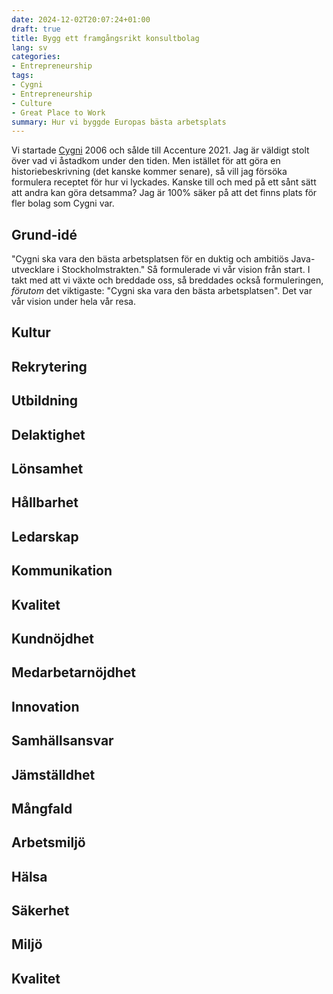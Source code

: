 ```yaml
---
date: 2024-12-02T20:07:24+01:00
draft: true
title: Bygg ett framgångsrikt konsultbolag
lang: sv
categories:
- Entrepreneurship
tags:
- Cygni
- Entrepreneurship
- Culture
- Great Place to Work
summary: Hur vi byggde Europas bästa arbetsplats
---
```


Vi startade [Cygni](https://cygni.se) 2006 och sålde till Accenture 2021. Jag är väldigt stolt över vad vi åstadkom under den tiden. Men istället för att göra en historiebeskrivning (det kanske kommer senare), så vill jag försöka formulera receptet för hur vi lyckades. Kanske till och med på ett sånt sätt att andra kan göra detsamma? Jag är 100% säker på att det finns plats för fler bolag som Cygni var.

## Grund-idé

"Cygni ska vara den bästa arbetsplatsen för en duktig och ambitiös Java-utvecklare i Stockholmstrakten." Så formulerade vi vår vision från start. I takt med att vi växte och breddade oss, så breddades också formuleringen, _förutom_ det viktigaste: "Cygni ska vara den bästa arbetsplatsen". Det var vår vision under hela vår resa.

## Kultur

## Rekrytering

## Utbildning

## Delaktighet

## Lönsamhet

## Hållbarhet

## Ledarskap

## Kommunikation

## Kvalitet

## Kundnöjdhet

## Medarbetarnöjdhet

## Innovation

## Samhällsansvar

## Jämställdhet

## Mångfald

## Arbetsmiljö

## Hälsa

## Säkerhet

## Miljö

## Kvalitet
